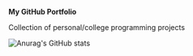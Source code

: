 __My GitHub Portfolio__

Collection of personal/college programming projects

![Anurag's GitHub stats](https://github-readme-stats.vercel.app/api?username=anuraghazra&hide=contribs,prs)

